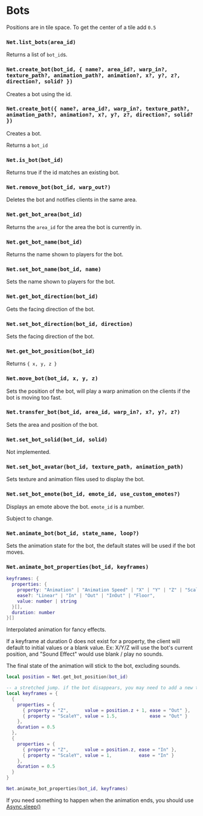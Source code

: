 # Bots

Positions are in tile space. To get the center of a tile add `0.5`

### `Net.list_bots(area_id)`

Returns a list of `bot_id`s.

### `Net.create_bot(bot_id, { name?, area_id?, warp_in?, texture_path?, animation_path?, animation?, x?, y?, z?, direction?, solid? })`

Creates a bot using the id.

### `Net.create_bot({ name?, area_id?, warp_in?, texture_path?, animation_path?, animation?, x?, y?, z?, direction?, solid? })`

Creates a bot.

Returns a `bot_id`

### `Net.is_bot(bot_id)`

Returns true if the id matches an existing bot.

### `Net.remove_bot(bot_id, warp_out?)`

Deletes the bot and notifies clients in the same area.

### `Net.get_bot_area(bot_id)`

Returns the `area_id` for the area the bot is currently in.

### `Net.get_bot_name(bot_id)`

Returns the name shown to players for the bot.

### `Net.set_bot_name(bot_id, name)`

Sets the name shown to players for the bot.

### `Net.get_bot_direction(bot_id)`

Gets the facing direction of the bot.

### `Net.set_bot_direction(bot_id, direction)`

Sets the facing direction of the bot.

### `Net.get_bot_position(bot_id)`

Returns `{ x, y, z }`

### `Net.move_bot(bot_id, x, y, z)`

Sets the position of the bot, will play a warp animation on the clients if the bot is moving too fast.

### `Net.transfer_bot(bot_id, area_id, warp_in?, x?, y?, z?)`

Sets the area and position of the bot.

### `Net.set_bot_solid(bot_id, solid)`

Not implemented.

### `Net.set_bot_avatar(bot_id, texture_path, animation_path)`

Sets texture and animation files used to display the bot.

### `Net.set_bot_emote(bot_id, emote_id, use_custom_emotes?)`

Displays an emote above the bot. `emote_id` is a number.

Subject to change.

### `Net.animate_bot(bot_id, state_name, loop?)`

Sets the animation state for the bot, the default states will be used if the bot moves.

### `Net.animate_bot_properties(bot_id, keyframes)`

```lua
keyframes: {
  properties: {
    property: "Animation" | "Animation Speed" | "X" | "Y" | "Z" | "ScaleX" | "ScaleY" | "Rotation" | "Direction" | "Sound Effect" | "Sound Effect Loop",
    ease?: "Linear" | "In" | "Out" | "InOut" | "Floor",
    value: number | string
  }[],
  duration: number
}[]
```

Interpolated animation for fancy effects.

If a keyframe at duration 0 does not exist for a property, the client will default to initial values or a blank value. Ex: X/Y/Z will use the bot's current position, and "Sound Effect" would use blank / play no sounds.

The final state of the animation will stick to the bot, excluding sounds.

```lua
local position = Net.get_bot_position(bot_id)

-- a stretched jump. if the bot disappears, you may need to add a new tile layer
local keyframes = {
  {
    properties = {
      { property = "Z",      value = position.z + 1, ease = "Out" },
      { property = "ScaleY", value = 1.5,            ease = "Out" }
    },
    duration = 0.5
  },
  {
    properties = {
      { property = "Z",      value = position.z, ease = "In" },
      { property = "ScaleY", value = 1,          ease = "In" }
    },
    duration = 0.5
  }
}

Net.animate_bot_properties(bot_id, keyframes)
```

If you need something to happen when the animation ends, you should use [Async.sleep()](</server/lua-api/async#Async.sleep(seconds)>)
